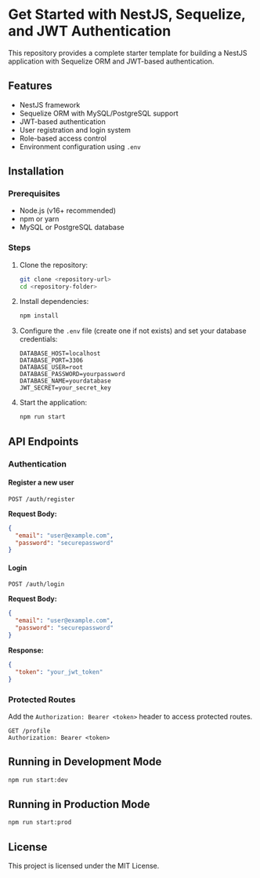 # Get Started with NestJS, Sequelize, and JWT Authentication

This repository provides a complete starter template for building a NestJS application with Sequelize ORM and JWT-based authentication.

## Features

- NestJS framework
- Sequelize ORM with MySQL/PostgreSQL support
- JWT-based authentication
- User registration and login system
- Role-based access control
- Environment configuration using `.env`

## Installation

### Prerequisites

- Node.js (v16+ recommended)
- npm or yarn
- MySQL or PostgreSQL database

### Steps

1. Clone the repository:

   ```sh
   git clone <repository-url>
   cd <repository-folder>
   ```

2. Install dependencies:

   ```sh
   npm install
   ```

3. Configure the `.env` file (create one if not exists) and set your database credentials:

   ```env
   DATABASE_HOST=localhost
   DATABASE_PORT=3306
   DATABASE_USER=root
   DATABASE_PASSWORD=yourpassword
   DATABASE_NAME=yourdatabase
   JWT_SECRET=your_secret_key
   ```



5. Start the application:

   ```sh
   npm run start
   ```

## API Endpoints

### Authentication

#### Register a new user

```http
POST /auth/register
```

**Request Body:**

```json
{
  "email": "user@example.com",
  "password": "securepassword"
}
```

#### Login

```http
POST /auth/login
```

**Request Body:**

```json
{
  "email": "user@example.com",
  "password": "securepassword"
}
```

**Response:**

```json
{
  "token": "your_jwt_token"
}
```

### Protected Routes

Add the `Authorization: Bearer <token>` header to access protected routes.

```http
GET /profile
Authorization: Bearer <token>
```

## Running in Development Mode

```sh
npm run start:dev
```

## Running in Production Mode

```sh
npm run start:prod
```

## License

This project is licensed under the MIT License.


